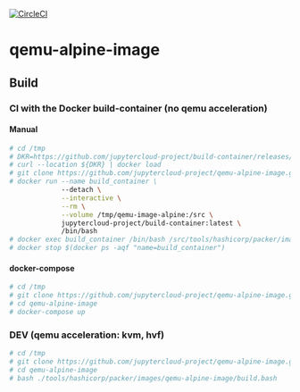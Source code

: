 [![CircleCI](https://circleci.com/gh/jupytercloud-project/qemu-alpine-image.svg?style=shield)](https://circleci.com/gh/jupytercloud-project/qemu-alpine-image)

# qemu-alpine-image

## Build

### CI with the Docker build-container (no qemu acceleration)
#### Manual
```bash
# cd /tmp
# DKR=https://github.com/jupytercloud-project/build-container/releases/download/0.0.1/jupytercloud-project_build-container_latest.dkr
# curl --location ${DKR} | docker load
# git clone https://github.com/jupytercloud-project/qemu-alpine-image.git
# docker run --name build_container \
             --detach \
             --interactive \
             --rm \
             --volume /tmp/qemu-image-alpine:/src \
             jupytercloud-project/build-container:latest \
             /bin/bash
# docker exec build_container /bin/bash /src/tools/hashicorp/packer/images/qemu-alpine-image/build.bash
# docker stop $(docker ps -aqf "name=build_container")
```
#### docker-compose
```bash
# cd /tmp
# git clone https://github.com/jupytercloud-project/qemu-alpine-image.git
# cd qemu-alpine-image
# docker-compose up
```

### DEV (qemu acceleration: kvm, hvf)
```bash
# cd /tmp
# git clone https://github.com/jupytercloud-project/qemu-alpine-image.git
# cd qemu-alpine-image
# bash ./tools/hashicorp/packer/images/qemu-alpine-image/build.bash
```
